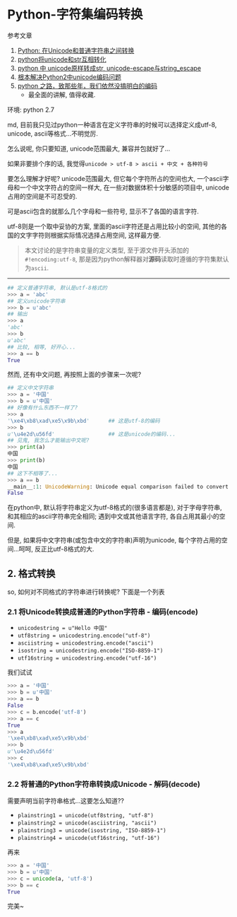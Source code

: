 # Python-字符集编码转换

参考文章

1. [Python: 在Unicode和普通字符串之间转换](http://blog.csdn.net/u012448083/article/details/51918681)
2. [python将unicode和str互相转化](http://blog.csdn.net/huludan/article/details/59518325)
3. [python 中 unicode原样转成str, unicode-escape与string_escape](http://blog.csdn.net/lrz4119/article/details/45247611)
4. [根本解决Python2中unicode编码问题](https://blog.csdn.net/weixin_42989523/article/details/81873874)
5. [python 之路，致那些年，我们依然没搞明白的编码](https://www.cnblogs.com/alex3714/articles/7550940.html)
    - 最全面的讲解, 值得收藏.

环境: python 2.7

md, 目前我只见过python一种语言在定义字符串的时候可以选择定义成utf-8, unicode, ascii等格式...不明觉厉.

怎么说呢, 你只要知道, unicode范围最大, 兼容并包就好了...

如果非要排个序的话, 我觉得`unicode > utf-8 > ascii + 中文 + 各种符号`

要怎么理解才好呢? unicode范围最大, 但它每个字符所占的空间也大, 一个ascii字母和一个中文字符占的空间一样大, 在一些对数据体积十分敏感的项目中, unicode占用的空间是不可忍受的.

可是ascii包含的就那么几个字母和一些符号, 显示不了各国的语言字符.

utf-8则是一个取中妥协的方案, 里面的ascii字符还是占用比较小的空间, 其他的各国的文字字符则根据实际情况选择占用空间, 这样最方便.

> 本文讨论的是字符串变量的定义类型, 至于源文件开头添加的`#!encoding:utf-8`, 那是因为python解释器对**源码**读取时遵循的字符集默认为`ascii`.

------

```py
## 定义普通字符串, 默认是utf-8格式的
>>> a = 'abc'
## 定义unicode字符串
>>> b = u'abc'
## 输出
>>> a
'abc'
>>> b
u'abc'
## 比较, 相等, 好开心...
>>> a == b
True
```

然而, 还有中文问题, 再按照上面的步骤来一次呢?

```py
## 定义中文字符串
>>> a = '中国'
>>> b = u'中国'
## 好像有什么东西不一样了?
>>> a
'\xe4\xb8\xad\xe5\x9b\xbd'      ## 这是utf-8的编码
>>> b
u'\u4e2d\u56fd'                 ## 这是unicode的编码...
## 见鬼, 我怎么才能输出中文呢?
>>> print(a)
中国
>>> print(b)
中国
## 这下不相等了...
>>> a == b
__main__:1: UnicodeWarning: Unicode equal comparison failed to convert both arguments to Unicode - interpreting them as being unequal
False
```

在python中, 默认将字符串定义为utf-8格式的(很多语言都是), 对于字母字符串, 和其相应的ascii字符串完全相同; 遇到中文或其他语言字符, 各自占用其最小的空间.

但是, 如果将中文字符串(或包含中文的字符串)声明为unicode, 每个字符占用的空间...呵呵, 反正比utf-8格式的大.

## 2. 格式转换

so, 如何对不同格式的字符串进行转换呢? 下面是一个列表

### 2.1 将Unicode转换成普通的Python字符串 - 编码(encode)

- `unicodestring = u"Hello 中国"`
- `utf8string = unicodestring.encode("utf-8")`
- `asciistring = unicodestring.encode("ascii")`
- `isostring = unicodestring.encode("ISO-8859-1")`
- `utf16string = unicodestring.encode("utf-16")`

我们试试

```py
>>> a = '中国'
>>> b = u'中国'
>>> a == b
False
>>> c = b.encode('utf-8')
>>> a == c
True
>>> a
'\xe4\xb8\xad\xe5\x9b\xbd'
>>> b
u'\u4e2d\u56fd'
>>> c
'\xe4\xb8\xad\xe5\x9b\xbd'
```

### 2.2 将普通的Python字符串转换成Unicode - 解码(decode)

需要声明当前字符串格式...这要怎么知道??

- `plainstring1 = unicode(utf8string, "utf-8")`
- `plainstring2 = unicode(asciistring, "ascii")`
- `plainstring3 = unicode(isostring, "ISO-8859-1")`
- `plainstring4 = unicode(utf16string, "utf-16")`

再来

```py
>>> a = '中国'
>>> b = u'中国'
>>> c = unicode(a, 'utf-8')
>>> b == c
True
```

完美~
